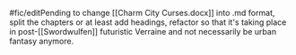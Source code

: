 #fic/editPending to change [[Charm City Curses.docx]] into .md format, split the chapters or at least add headings, refactor so that it's taking place in post-[[Swordwulfen]] futuristic Verraine and not necessarily be urban fantasy anymore. 